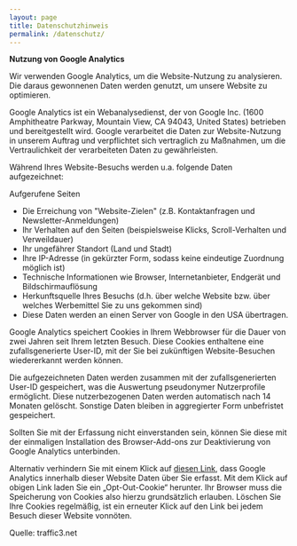 ```yaml
---
layout: page
title: Datenschutzhinweis
permalink: /datenschutz/
---
```


**Nutzung von Google Analytics**

Wir verwenden Google Analytics, um die Website-Nutzung zu analysieren. Die daraus gewonnenen Daten werden genutzt, um unsere Website zu optimieren. 

Google Analytics ist ein Webanalysedienst, der von Google Inc. (1600 Amphitheatre Parkway, Mountain View, CA 94043, United States) betrieben und bereitgestellt wird. Google verarbeitet die Daten zur Website-Nutzung in unserem Auftrag und verpflichtet sich vertraglich zu Maßnahmen, um die Vertraulichkeit der verarbeiteten Daten zu gewährleisten.

Während Ihres Website-Besuchs werden u.a. folgende Daten aufgezeichnet:

Aufgerufene Seiten
- Die Erreichung von "Website-Zielen" (z.B. Kontaktanfragen und Newsletter-Anmeldungen)
- Ihr Verhalten auf den Seiten (beispielsweise Klicks, Scroll-Verhalten und Verweildauer)
- Ihr ungefährer Standort (Land und Stadt)
- Ihre IP-Adresse (in gekürzter Form, sodass keine eindeutige Zuordnung möglich ist)
- Technische Informationen wie Browser, Internetanbieter, Endgerät und Bildschirmauflösung
- Herkunftsquelle Ihres Besuchs (d.h. über welche Website bzw. über welches Werbemittel Sie zu uns gekommen sind)
- Diese Daten werden an einen Server von Google in den USA übertragen. 

Google Analytics speichert Cookies in Ihrem Webbrowser für die Dauer von zwei Jahren seit Ihrem letzten Besuch. Diese Cookies enthaltene eine zufallsgenerierte User-ID, mit der Sie bei zukünftigen Website-Besuchen wiedererkannt werden können.

Die aufgezeichneten Daten werden zusammen mit der zufallsgenerierten User-ID gespeichert, was die Auswertung pseudonymer Nutzerprofile ermöglicht. Diese nutzerbezogenen Daten werden automatisch nach 14 Monaten gelöscht. Sonstige Daten bleiben in aggregierter Form unbefristet gespeichert.

Sollten Sie mit der Erfassung nicht einverstanden sein, können Sie diese mit der einmaligen Installation des Browser-Add-ons zur Deaktivierung von Google Analytics unterbinden.

Alternativ verhindern Sie mit einem Klick auf <a onclick="alert('Google Analytics wurde deaktiviert');" href="javascript:gaOptout()"> diesen Link</a>, dass Google Analytics innerhalb dieser Website Daten über Sie erfasst. Mit dem Klick auf obigen Link laden Sie ein „Opt-Out-Cookie“ herunter. Ihr Browser muss die Speicherung von Cookies also hierzu grundsätzlich erlauben. Löschen Sie Ihre Cookies regelmäßig, ist ein erneuter Klick auf den Link bei jedem Besuch dieser Website vonnöten.

Quelle: traffic3.net